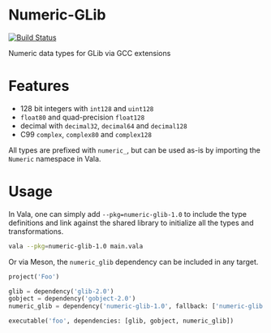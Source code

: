 # Numeric-GLib

[![Build Status](https://travis-ci.org/arteymix/numeric-glib.svg?branch=master)](https://travis-ci.org/arteymix/numeric-glib)

Numeric data types for GLib via GCC extensions

# Features

 - 128 bit integers with `int128` and `uint128`
 - `float80` and quad-precision `float128`
 - decimal with `decimal32`, `decimal64` and `decimal128`
 - C99 `complex`, `complex80` and `complex128`

All types are prefixed with `numeric_`, but can be used as-is by importing the
`Numeric` namespace in Vala.

# Usage

In Vala, one can simply add `--pkg=numeric-glib-1.0` to include the type
definitions and link against the shared library to initialize all the types and
transformations.

```bash
vala --pkg=numeric-glib-1.0 main.vala
```

Or via Meson, the `numeric_glib` dependency can be included in any target.

```python
project('Foo')

glib = dependency('glib-2.0')
gobject = dependency('gobject-2.0')
numeric_glib = dependency('numeric-glib-1.0', fallback: ['numeric-glib', 'numeric_glib'])

executable('foo', dependencies: [glib, gobject, numeric_glib])
```
